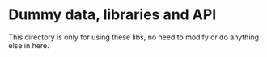 # Dummy data, libraries and API

This directory is only for using these libs, no need to modify or do anything else in here.
